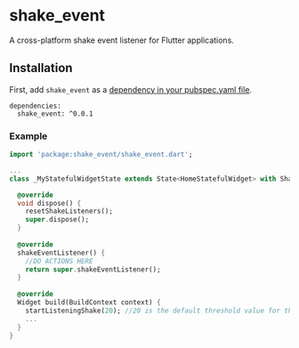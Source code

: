 # shake_event

A cross-platform shake event listener for Flutter applications.

## Installation

First, add `shake_event` as a [dependency in your pubspec.yaml file](https://flutter.io/platform-plugins/).
```
dependencies:
  shake_event: ^0.0.1
```

### Example
``` dart
import 'package:shake_event/shake_event.dart';

...
class _MyStatefulWidgetState extends State<HomeStatefulWidget> with ShakeHandler {

  @override
  void dispose() {
    resetShakeListeners();
    super.dispose();
  }
  
  @override
  shakeEventListener() {
    //DO ACTIONS HERE
    return super.shakeEventListener();
  }
  
  @override
  Widget build(BuildContext context) {
    startListeningShake(20); //20 is the default threshold value for the shake event
    ...
  }
}
```
